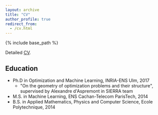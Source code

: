 ```yaml
---
layout: archive
title: "CV"
author_profile: true
redirect_from:
  - /cv.html
---
```


{% include base_path %}


Detailed [CV](/files/cv_vroulet.pdf).


## Education
* Ph.D in Optimization and Machine Learning, INRIA-ENS Ulm, 2017
  - "On the geometry of optimization problems and their structure", supervised by Alexandre d'Aspremont in SIERRA team
* M.S. in Machine Learning, ENS Cachan-Telecom ParisTech, 2014
* B.S. in Applied Mathematics, Physics and Computer Science, Ecole Polytechnique, 2014
